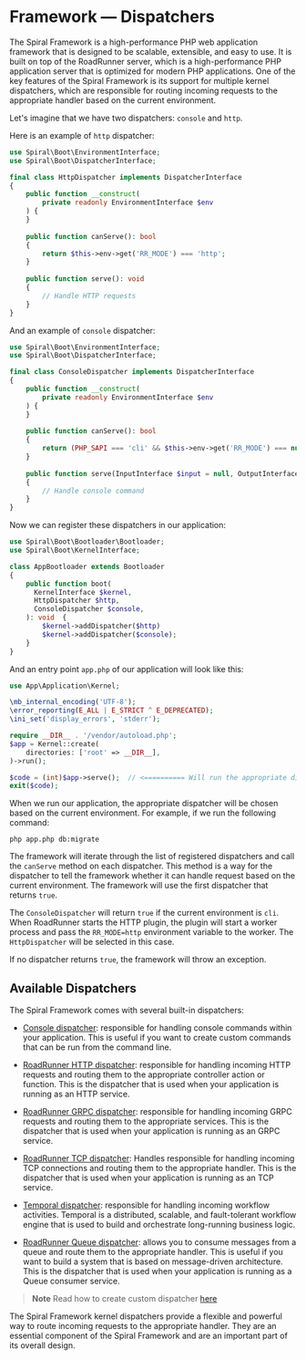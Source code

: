 # Framework — Dispatchers

The Spiral Framework is a high-performance PHP web application framework that is designed to be scalable, extensible,
and easy to use. It is built on top of the RoadRunner server, which is a high-performance PHP application server that is
optimized for modern PHP applications. One of the key features of the Spiral Framework is its support for multiple
kernel dispatchers, which are responsible for routing incoming requests to the appropriate handler based on the current
environment.

Let's imagine that we have two dispatchers: `console` and `http`.

Here is an example of `http` dispatcher:

```php
use Spiral\Boot\EnvironmentInterface;
use Spiral\Boot\DispatcherInterface;

final class HttpDispatcher implements DispatcherInterface
{
    public function __construct(
        private readonly EnvironmentInterface $env
    ) {
    }
    
    public function canServe(): bool
    {
        return $this->env->get('RR_MODE') === 'http';
    }
    
    public function serve(): void
    {
        // Handle HTTP requests
    }
}
```

And an example of `console` dispatcher:

```php
use Spiral\Boot\EnvironmentInterface;
use Spiral\Boot\DispatcherInterface;

final class ConsoleDispatcher implements DispatcherInterface
{
    public function __construct(
        private readonly EnvironmentInterface $env
    ) {
    }
    
    public function canServe(): bool
    { 
        return (PHP_SAPI === 'cli' && $this->env->get('RR_MODE') === null);
    }
    
    public function serve(InputInterface $input = null, OutputInterface $output = null): int
    {
        // Handle console command
    }
}
```

Now we can register these dispatchers in our application:

```php
use Spiral\Boot\Bootloader\Bootloader;
use Spiral\Boot\KernelInterface;

class AppBootloader extends Bootloader
{
    public function boot(
      KernelInterface $kernel, 
      HttpDispatcher $http,
      ConsoleDispatcher $console,
    ): void  {
        $kernel->addDispatcher($http)
        $kernel->addDispatcher($console);
    }
}
```

And an entry point `app.php` of our application will look like this:

```php app.php
use App\Application\Kernel;

\mb_internal_encoding('UTF-8');
\error_reporting(E_ALL | E_STRICT ^ E_DEPRECATED);
\ini_set('display_errors', 'stderr');

require __DIR__ . '/vendor/autoload.php';
$app = Kernel::create(
    directories: ['root' => __DIR__],
)->run();

$code = (int)$app->serve();  // <========== Will run the appropriate dispatcher based on the current environment
exit($code);
```

When we run our application, the appropriate dispatcher will be chosen based on the current environment. For example, if
we run the following command:

```terminal
php app.php db:migrate
```

The framework will iterate through the list of registered dispatchers and call the `canServe` method on each
dispatcher. This method is a way for the dispatcher to tell the framework whether it can handle request based on the
current environment. The framework will use the first dispatcher that returns `true`.

The `ConsoleDispatcher` will return `true` if the current environment is `cli`. When RoadRunner starts the HTTP plugin,
the plugin will start a worker process and pass the `RR_MODE=http` environment variable to the worker.
The `HttpDispatcher` will be selected in this case.

If no dispatcher returns `true`, the framework will throw an exception.

## Available Dispatchers

The Spiral Framework comes with several built-in dispatchers:

- [Console dispatcher](https://github.com/spiral/framework/blob/master/src/Framework/Console/ConsoleDispatcher.php):
  responsible for handling console commands within your application. This is useful if you want to create custom
  commands that can be run from the command line.

- [RoadRunner HTTP dispatcher](https://github.com/spiral/roadrunner-bridge/blob/2.0/src/Http/Dispatcher.php):
  responsible for handling incoming HTTP requests and routing them to the appropriate controller action or function.
  This is the dispatcher that is used when your application is running as an HTTP service.

- [RoadRunner GRPC dispatcher](https://github.com/spiral/roadrunner-bridge/blob/2.0/src/GRPC/Dispatcher.php):
  responsible for handling incoming GRPC requests and routing them to the appropriate services.
  This is the dispatcher that is used when your application is running as an GRPC service.

- [RoadRunner TCP dispatcher](https://github.com/spiral/roadrunner-bridge/blob/2.0/src/Tcp/Dispatcher.php): Handles
  responsible for handling incoming TCP connections and routing them to the appropriate handler. This is the dispatcher
  that is used when your application is running as an TCP service.

- [Temporal dispatcher](https://github.com/spiral/temporal-bridge/blob/2.0/src/Dispatcher.php): responsible for handling
  incoming workflow activities. Temporal is a distributed, scalable, and fault-tolerant workflow engine that is used to
  build and orchestrate long-running business logic.

- [RoadRunner Queue dispatcher](https://github.com/spiral/roadrunner-bridge/blob/2.0/src/Queue/Dispatcher.php): allows
  you to consume messages from a queue and route them to the appropriate handler. This is useful if you want to build a
  system that is based on message-driven architecture.
  This is the dispatcher that is used when your application is running as a Queue consumer service.

> **Note**
> Read how to create custom dispatcher [here](../cookbook/custom-dispatcher.md)

The Spiral Framework kernel dispatchers provide a flexible and powerful way to route incoming requests to the
appropriate handler. They are an essential component of the Spiral Framework and are an important part of its overall
design.
